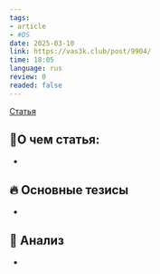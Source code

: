 ```yaml
---
tags: 
- article
- #DS
date: 2025-03-10
link: https://vas3k.club/post/9904/
time: 18:05
language: rus
review: 0
readed: false
---
```

[Статья](https://vas3k.club/post/9904/)

## 📝О чем статья:   
-

## 🔥 Основные тезисы  
-  


## 🔎 Анализ  
-  



